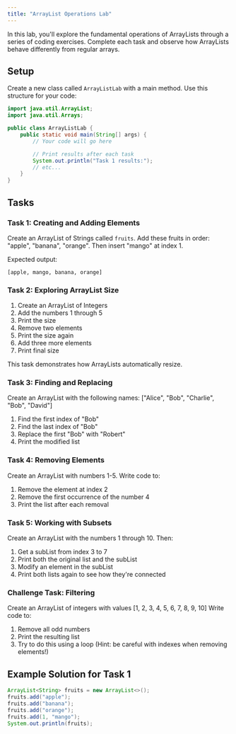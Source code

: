 ```yaml
---
title: "ArrayList Operations Lab"
---
```



In this lab, you'll explore the fundamental operations of ArrayLists through a series of coding exercises. Complete each task and observe how ArrayLists behave differently from regular arrays.

## Setup
Create a new class called `ArrayListLab` with a main method. Use this structure for your code:

```java
import java.util.ArrayList;
import java.util.Arrays;

public class ArrayListLab {
    public static void main(String[] args) {
        // Your code will go here

        // Print results after each task
        System.out.println("Task 1 results:");
        // etc...
    }
}
```

## Tasks

### Task 1: Creating and Adding Elements
Create an ArrayList of Strings called `fruits`. Add these fruits in order: "apple", "banana", "orange".
Then insert "mango" at index 1.

Expected output:
```
[apple, mango, banana, orange]
```

### Task 2: Exploring ArrayList Size
1. Create an ArrayList of Integers
2. Add the numbers 1 through 5
3. Print the size
4. Remove two elements
5. Print the size again
6. Add three more elements
7. Print final size

This task demonstrates how ArrayLists automatically resize.

### Task 3: Finding and Replacing
Create an ArrayList with the following names: ["Alice", "Bob", "Charlie", "Bob", "David"]
1. Find the first index of "Bob"
2. Find the last index of "Bob"
3. Replace the first "Bob" with "Robert"
4. Print the modified list

### Task 4: Removing Elements
Create an ArrayList with numbers 1-5. Write code to:
1. Remove the element at index 2
2. Remove the first occurrence of the number 4
3. Print the list after each removal

### Task 5: Working with Subsets
Create an ArrayList with the numbers 1 through 10. Then:
1. Get a subList from index 3 to 7
2. Print both the original list and the subList
3. Modify an element in the subList
4. Print both lists again to see how they're connected

### Challenge Task: Filtering
Create an ArrayList of integers with values [1, 2, 3, 4, 5, 6, 7, 8, 9, 10]
Write code to:
1. Remove all odd numbers
2. Print the resulting list
3. Try to do this using a loop (Hint: be careful with indexes when removing elements!)

## Example Solution for Task 1
```java
ArrayList<String> fruits = new ArrayList<>();
fruits.add("apple");
fruits.add("banana");
fruits.add("orange");
fruits.add(1, "mango");
System.out.println(fruits);
```
